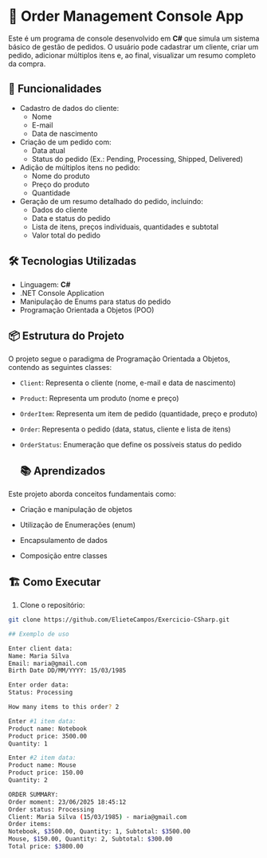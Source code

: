 # 🛒 Order Management Console App

Este é um programa de console desenvolvido em **C#** que simula um sistema básico de gestão de pedidos. O usuário pode cadastrar um cliente, criar um pedido, adicionar múltiplos itens e, ao final, visualizar um resumo completo da compra.

## 🚀 Funcionalidades

- Cadastro de dados do cliente:
  - Nome
  - E-mail
  - Data de nascimento
- Criação de um pedido com:
  - Data atual
  - Status do pedido (Ex.: Pending, Processing, Shipped, Delivered)
- Adição de múltiplos itens no pedido:
  - Nome do produto
  - Preço do produto
  - Quantidade
- Geração de um resumo detalhado do pedido, incluindo:
  - Dados do cliente
  - Data e status do pedido
  - Lista de itens, preços individuais, quantidades e subtotal
  - Valor total do pedido

## 🛠️ Tecnologias Utilizadas

- Linguagem: **C#**
- .NET Console Application
- Manipulação de Enums para status do pedido
- Programação Orientada a Objetos (POO)

## 📦 Estrutura do Projeto

O projeto segue o paradigma de Programação Orientada a Objetos, contendo as seguintes classes:

- `Client`: Representa o cliente (nome, e-mail e data de nascimento)
- `Product`: Representa um produto (nome e preço)
- `OrderItem`: Representa um item de pedido (quantidade, preço e produto)
- `Order`: Representa o pedido (data, status, cliente e lista de itens)
- `OrderStatus`: Enumeração que define os possíveis status do pedido

  ## 📚 Aprendizados
Este projeto aborda conceitos fundamentais como:

- Criação e manipulação de objetos

- Utilização de Enumerações (enum)

- Encapsulamento de dados

- Composição entre classes


## 🏗️ Como Executar

1. Clone o repositório:

```bash
git clone https://github.com/ElieteCampos/Exercicio-CSharp.git

## Exemplo de uso

Enter client data:
Name: Maria Silva
Email: maria@gmail.com
Birth Date DD/MM/YYYY: 15/03/1985

Enter order data:
Status: Processing

How many items to this order? 2

Enter #1 item data:
Product name: Notebook
Product price: 3500.00
Quantity: 1

Enter #2 item data:
Product name: Mouse
Product price: 150.00
Quantity: 2

ORDER SUMMARY:
Order moment: 23/06/2025 18:45:12
Order status: Processing
Client: Maria Silva (15/03/1985) - maria@gmail.com
Order items:
Notebook, $3500.00, Quantity: 1, Subtotal: $3500.00
Mouse, $150.00, Quantity: 2, Subtotal: $300.00
Total price: $3800.00





